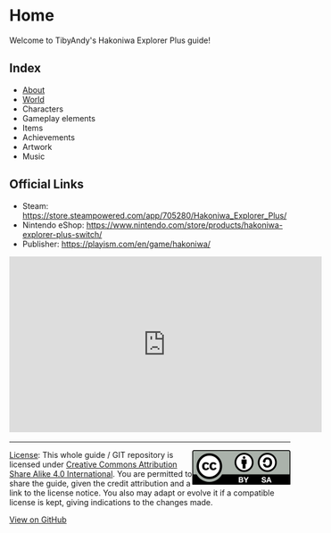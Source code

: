 # Home
Welcome to TibyAndy's Hakoniwa Explorer Plus guide!

## Index
- [About](about/what-is.md)
- [World](world/map.md)
- Characters
- Gameplay elements
- Items
- Achievements
- Artwork
- Music

## Official Links

- Steam: https://store.steampowered.com/app/705280/Hakoniwa_Explorer_Plus/
- Nintendo eShop: https://www.nintendo.com/store/products/hakoniwa-explorer-plus-switch/
- Publisher: https://playism.com/en/game/hakoniwa/

<iframe width="560" height="315" src="https://www.youtube.com/embed/tXQDw8vBLcc" title="YouTube video player" frameborder="0" allow="accelerometer; autoplay; clipboard-write; encrypted-media; gyroscope; picture-in-picture" allowfullscreen></iframe>

-----

<img src="CC_BY-SA_icon.svg" style="float: right"> [License](LICENSE): This whole guide / GIT repository is licensed under [Creative Commons Attribution Share Alike 4.0 International](
https://creativecommons.org/licenses/by-sa/4.0/). You are permitted to share the guide, given the credit attribution and a link to the license notice. You also may adapt or evolve it if a compatible license is kept, giving indications to the changes made.

[View on GitHub](https://github.com/tibyandy/hakoniwa-explorer-plus-guide)